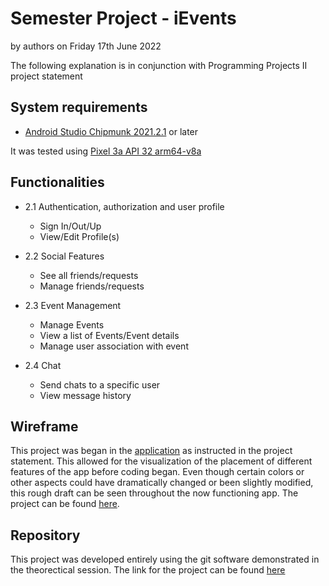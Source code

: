 # Semester Project - iEvents

by authors
on Friday 17th June 2022

The following explanation is in conjunction with Programming Projects II project statement

## System requirements

* [Android Studio Chipmunk 2021.2.1](https://developer.android.com/studio?gclid=Cj0KCQjwzLCVBhD3ARIsAPKYTcT8FoLITzmJr2FaArpkY52XxXigI7XnhdQPT-s6_c5JBUtRpM58HxgaArgWEALw_wcB&gclsrc=aw.ds) or later

It was tested using [Pixel 3a API 32 arm64-v8a](https://en.wikipedia.org/wiki/Pixel_3a)

## Functionalities

* 2.1 Authentication, authorization and user profile
    * Sign In/Out/Up
    * View/Edit Profile(s)

* 2.2 Social Features
    * See all friends/requests
    * Manage friends/requests

* 2.3 Event Management
    * Manage Events
    * View a list of Events/Event details
    * Manage user association with event

* 2.4 Chat
    * Send chats to a specific user
    * View message history


## Wireframe

This project was began in the [application](https://www.figma.com) as instructed in the project statement. This allowed for the visualization of the placement of different features of the app before coding began. Even though certain colors or other aspects could have dramatically changed or been slightly modified, this rough draft can be seen throughout the now functioning app. The project can be found [here](https://www.figma.com/file/tPs1XMgq20pu7yapY8hcXN/PRPR2-Events?node-id=0%3A1).

## Repository

This project was developed entirely using the git software demonstrated in the theorectical session. The link for the project can be found [here](https://github.com/papasj19/PrPr-iEvents)  
